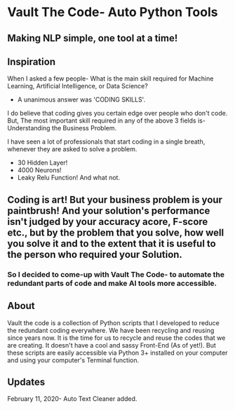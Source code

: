 # Vault The Code- Auto Python Tools
## Making NLP simple, one tool at a time!

## Inspiration

When I asked a few people- What is the main skill required for Machine Learning, Artificial Intelligence, or Data Science?
- A unanimous answer was 'CODING SKILLS'.

I do believe that coding gives you certain edge over people who don't code.
But, The most important skill required in any of the above 3 fields is- Understanding the Business Problem. 

I have seen a lot of professionals that start coding in a single breath, whenever they are asked to solve a problem.
- 30 Hidden Layer!
- 4000 Neurons!
- Leaky Relu Function!
And what not. 

## Coding is art! But your business problem is your paintbrush! And your solution's performance isn't judged by your accuracy acore, F-score etc., but by the problem that you solve, how well you solve it and to the extent that it is useful to the person who required your Solution.

### So I decided to come-up with Vault The Code- to automate the redundant parts of code and make AI tools more accessible. 

## About

Vault the code is a collection of Python scripts that I developed to reduce the redundant coding everywhere.
We have been recycling and reusing since years now. It is the time for us to recycle and reuse the codes that we are creating.
It doesn't have a cool and sassy Front-End (As of yet!). But these scripts are easily accessible via Python 3+ installed on your computer and using your computer's Terminal function.

## Updates
February 11, 2020- Auto Text Cleaner added.
